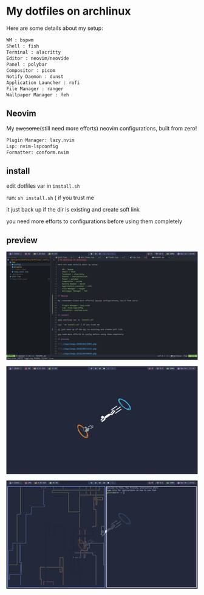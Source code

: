 # My dotfiles on archlinux

Here are some details about my setup:

    WM : bspwm
    Shell : fish 
    Terminal : alacritty 
    Editor : neovim/neovide
    Panel : polybar
    Compositor : picom
    Notify Daemon : dunst
    Application Launcher : rofi
    File Manager : ranger
    Wallpaper Manager : feh

## Neovim

My ~~awesome~~(still need more efforts) neovim configurations, built from zero!

    Plugin Manager: lazy.nvim
    Lsp: nvim-lspconfig
    Formatter: conform.nvim

## install

edit dotfiles var in `install.sh`

run: `sh install.sh` ( if you trust me

it just back up if the dir is existing and create soft link

you need more efforts to configurations before using them completely

## preview

![image-20231214181027976](imgs/image-20231214181027976.png)

![](./imgs/image-20231204175053.png)

![](./imgs/image-20231204175142.png)

